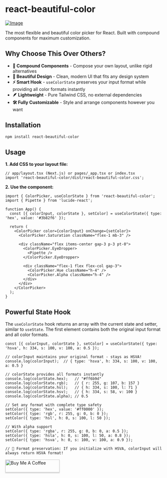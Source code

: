 # react-beautiful-color

[![Image](https://i.hizliresim.com/5o05ik8.png)](https://hizliresim.com/5o05ik8)

The most flexible and beautiful color picker for React. Built with compound components for maximum customization.

## Why Choose This Over Others?

- **🧩 Compound Components** - Compose your own layout, unlike rigid alternatives
- **🎨 Beautiful Design** - Clean, modern UI that fits any design system
- **⚡ Smart Hook** - `useColorState` preserves your input format while providing all color formats instantly
- **🪶 Lightweight** - Pure Tailwind CSS, no external dependencies
- **🛠️ Fully Customizable** - Style and arrange components however you want

## Installation

```bash
npm install react-beautiful-color
```

## Usage

**1. Add CSS to your layout file:**

```tsx
// app/layout.tsx (Next.js) or pages/_app.tsx or index.tsx
import 'react-beautiful-color/dist/react-beautiful-color.css';
```

**2. Use the component:**

```tsx
import { ColorPicker, useColorState } from 'react-beautiful-color';
import { Pipette } from 'lucide-react';

function App() {
  const [{ colorInput, colorState }, setColor] = useColorState({ type: 'hex', value: '#3b82f6' });

  return (
    <ColorPicker color={colorInput} onChange={setColor}>
      <ColorPicker.Saturation className="flex-1 mb-3" />
      
      <div className="flex items-center gap-3 p-3 pt-0">
        <ColorPicker.EyeDropper>
          <Pipette />
        </ColorPicker.EyeDropper>
        
        <div className="flex-1 flex flex-col gap-3">
          <ColorPicker.Hue className="h-4" />
          <ColorPicker.Alpha className="h-4" />
        </div>
      </div>
    </ColorPicker>
  );
}
```

## Powerful State Hook

The `useColorState` hook returns an array with the current state and setter, similar to `useState`. The first element contains both the original input format and all color formats.

```tsx
const [{ colorInput, colorState }, setColor] = useColorState({ type: 'hsva', h: 334, s: 100, v: 100, a: 0.5 });

// colorInput maintains your original format - stays as HSVA!
console.log(colorInput);  // { type: 'hsva', h: 334, s: 100, v: 100, a: 0.5 }

// colorState provides all formats instantly
console.log(colorState.hex);   // "#ff6b9d"
console.log(colorState.rgb);   // { r: 255, g: 107, b: 157 }
console.log(colorState.hsl);   // { h: 334, s: 100, l: 71 }
console.log(colorState.hsv);   // { h: 334, s: 58, v: 100 }
console.log(colorState.alpha); // 0.5

// Set any format with complete type safety
setColor({ type: 'hex', value: '#ff0000' });
setColor({ type: 'rgb', r: 255, g: 0, b: 0 });
setColor({ type: 'hsl', h: 0, s: 100, l: 50 });

// With alpha support
setColor({ type: 'rgba', r: 255, g: 0, b: 0, a: 0.5 });
setColor({ type: 'hsla', h: 0, s: 100, l: 50, a: 0.8 });
setColor({ type: 'hsva', h: 0, s: 100, v: 100, a: 0.9 });

// 🎯 Format preservation: If you initialize with HSVA, colorInput will always return HSVA format!
```

<a href="https://www.buymeacoffee.com/ozergklp" target="_blank"><img src="https://www.buymeacoffee.com/assets/img/custom_images/orange_img.png" alt="Buy Me A Coffee" style="height: 41px !important;width: 174px !important;box-shadow: 0px 3px 2px 0px rgba(190, 190, 190, 0.5) !important;-webkit-box-shadow: 0px 3px 2px 0px rgba(190, 190, 190, 0.5) !important;" ></a>
